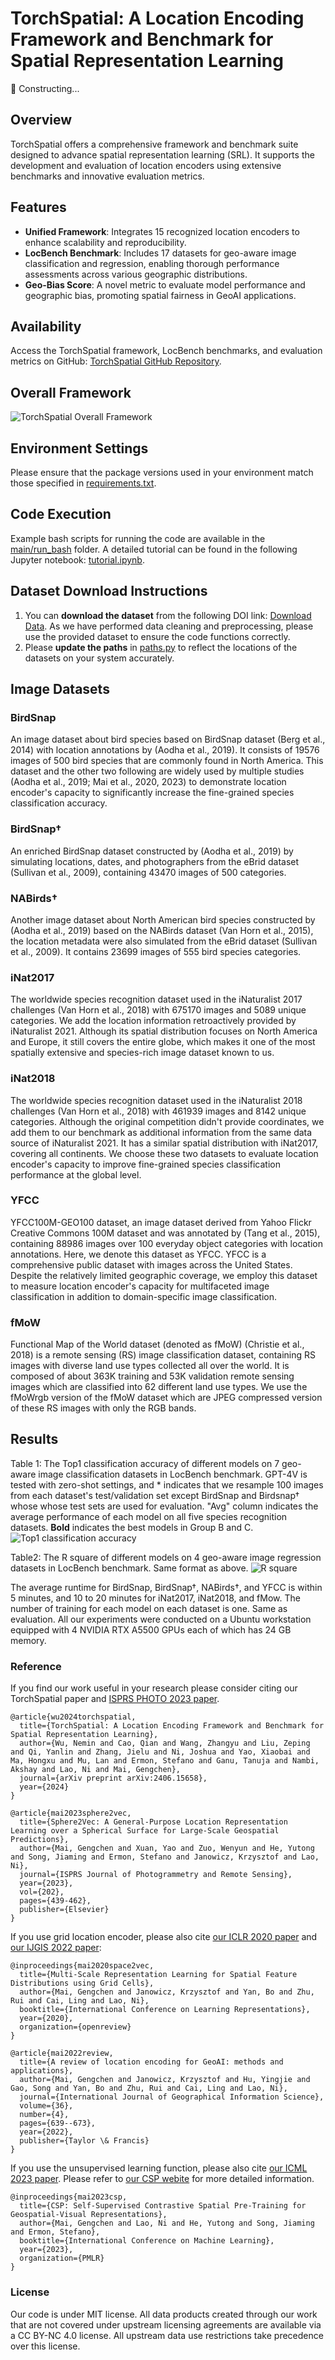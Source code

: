 # TorchSpatial: A Location Encoding Framework and Benchmark for Spatial Representation Learning
🚧 Constructing...

## Overview
TorchSpatial offers a comprehensive framework and benchmark suite designed to advance spatial representation learning (SRL). It supports the development and evaluation of location encoders using extensive benchmarks and innovative evaluation metrics.

## Features
- **Unified Framework**: Integrates 15 recognized location encoders to enhance scalability and reproducibility.
- **LocBench Benchmark**: Includes 17 datasets for geo-aware image classification and regression, enabling thorough performance assessments across various geographic distributions.
- **Geo-Bias Score**: A novel metric to evaluate model performance and geographic bias, promoting spatial fairness in GeoAI applications.

## Availability
Access the TorchSpatial framework, LocBench benchmarks, and evaluation metrics on GitHub: [TorchSpatial GitHub Repository](https://github.com/seai-lab/TorchSpatial).

## Overall Framework
![TorchSpatial Overall Framework](figs/TorchSpatial4_10regTasks.jpg)

## Environment Settings  
Please ensure that the package versions used in your environment match those specified in [requirements.txt](https://github.com/seai-lab/TorchSpatial/blob/main/main/requirements.txt).

## Code Execution
Example bash scripts for running the code are available in the [main/run_bash](https://github.com/seai-lab/TorchSpatial/tree/main/main/run_sh) folder. A detailed tutorial can be found in the following Jupyter notebook: [tutorial.ipynb](https://github.com/seai-lab/TorchSpatial/blob/main/main/tutorial.ipynb).  


## Dataset Download Instructions  
1. You can **download the dataset** from the following DOI link: [Download Data](https://doi.org/10.6084/m9.figshare.26026798). As we have performed data cleaning and preprocessing, please use the provided dataset to ensure the code functions correctly.
2. Please **update the paths** in [paths.py](https://github.com/seai-lab/TorchSpatial/blob/main/main/paths.py) to reflect the locations of the datasets on your system accurately.

## Image Datasets

### BirdSnap
An image dataset about bird species based on BirdSnap dataset (Berg et al., 2014) with location annotations by (Aodha et al., 2019). It consists of 19576 images of 500 bird species that are commonly found in North America.  This dataset and the other two following are widely used by multiple studies (Aodha et al., 2019; Mai et al., 2020, 2023) to demonstrate location encoder's capacity to significantly increase the fine-grained species classification accuracy. 

### BirdSnap†
An enriched BirdSnap dataset constructed by (Aodha et al., 2019) by simulating locations, dates, and photographers from the eBrid dataset (Sullivan et al., 2009), containing 43470 images of 500 categories. 

### NABirds†
Another image dataset about North American bird species constructed by (Aodha et al., 2019) 
based on the NABirds dataset (Van Horn et al., 2015), the location metadata were also simulated from the eBrid dataset (Sullivan et al., 2009). It contains 23699 images of 555 bird species categories. 

### iNat2017
The worldwide species recognition dataset used in the iNaturalist 2017 challenges (Van Horn et al., 2018) with 675170 images and 5089 unique categories. We add the location information retroactively provided by iNaturalist 2021. Although its spatial distribution focuses on North America and Europe, it still covers the entire globe, which makes it one of the most spatially extensive and species-rich image dataset known to us.

### iNat2018
The worldwide species recognition dataset used in the iNaturalist 2018 challenges (Van Horn et al., 2018) with 461939 images and 8142 unique categories. Although the original competition didn't provide coordinates, we add them to our benchmark as additional information from the same data source of iNaturalist 2021. It has a similar spatial distribution with iNat2017, covering all continents. We choose these two datasets to evaluate location encoder's capacity to improve fine-grained species classification performance at the global level.

### YFCC
YFCC100M-GEO100 dataset, an image dataset derived from Yahoo Flickr Creative Commons 100M dataset and was annotated by (Tang et al., 2015), containing 88986 images over 100 everyday object categories with location annotations. Here, we denote this dataset as YFCC. YFCC is a comprehensive public dataset with images across the United States. Despite the relatively limited geographic coverage, we employ this dataset to measure location encoder's capacity for multifaceted image classification in addition to domain-specific image classification.

### fMoW
Functional Map of the World dataset (denoted as fMoW) (Christie et al., 2018) is a remote sensing (RS) image classification dataset, containing RS images with diverse land use types collected all over the world. It is composed of about 363K training and 53K validation remote sensing images which are classified into 62 different land use types. We use the fMoWrgb version of the fMoW dataset which are JPEG compressed version of these RS images with only the RGB bands.

## Results
Table 1: The Top1 classification accuracy of different models on 7 geo-aware image classification datasets in LocBench benchmark. GPT-4V is tested with zero-shot settings, and * indicates that we resample 100 images from each dataset's test/validation set except BirdSnap and Birdsnap† whose whose test sets are used for evaluation. "Avg" column indicates the average performance of each model on all five species recognition datasets. **Bold** indicates the best models in Group B and C.
![Top1 classification accuracy](figs/img_cls_eval.png)

Table2: The R square of different models on 4 geo-aware image regression datasets in LocBench benchmark. Same format as above.
![R square](figs/img_reg_eval.png)

The average runtime for BirdSnap, BirdSnap†, NABirds†, and YFCC is within 5 minutes, and 10 to 20 minutes for iNat2017, iNat2018, and fMow.
The number of training for each model on each dataset is one. Same as evaluation.
All our experiments were conducted on a Ubuntu workstation equipped with 4 NVIDIA RTX A5500 GPUs each of which has 24 GB memory. 



### Reference
If you find our work useful in your research please consider citing our TorchSpatial paper and [ISPRS PHOTO 2023 paper](https://www.researchgate.net/publication/371964548_Sphere2Vec_A_General-Purpose_Location_Representation_Learning_over_a_Spherical_Surface_for_Large-Scale_Geospatial_Predictions).  
```
@article{wu2024torchspatial,
  title={TorchSpatial: A Location Encoding Framework and Benchmark for Spatial Representation Learning},
  author={Wu, Nemin and Cao, Qian and Wang, Zhangyu and Liu, Zeping and Qi, Yanlin and Zhang, Jielu and Ni, Joshua and Yao, Xiaobai and Ma, Hongxu and Mu, Lan and Ermon, Stefano and Ganu, Tanuja and Nambi, Akshay and Lao, Ni and Mai, Gengchen},
  journal={arXiv preprint arXiv:2406.15658},
  year={2024}
}

@article{mai2023sphere2vec,
  title={Sphere2Vec: A General-Purpose Location Representation Learning over a Spherical Surface for Large-Scale Geospatial Predictions},
  author={Mai, Gengchen and Xuan, Yao and Zuo, Wenyun and He, Yutong and Song, Jiaming and Ermon, Stefano and Janowicz, Krzysztof and Lao, Ni},
  journal={ISPRS Journal of Photogrammetry and Remote Sensing},
  year={2023},
  vol={202},
  pages={439-462},
  publisher={Elsevier}
}
```
If you use grid location encoder, please also cite [our ICLR 2020 paper](https://openreview.net/forum?id=rJljdh4KDH) and [our IJGIS 2022 paper](https://www.tandfonline.com/doi/full/10.1080/13658816.2021.2004602):
```
@inproceedings{mai2020space2vec,
  title={Multi-Scale Representation Learning for Spatial Feature Distributions using Grid Cells},
  author={Mai, Gengchen and Janowicz, Krzysztof and Yan, Bo and Zhu, Rui and Cai, Ling and Lao, Ni},
  booktitle={International Conference on Learning Representations},
  year={2020},
  organization={openreview}
}

@article{mai2022review,
  title={A review of location encoding for GeoAI: methods and applications},
  author={Mai, Gengchen and Janowicz, Krzysztof and Hu, Yingjie and Gao, Song and Yan, Bo and Zhu, Rui and Cai, Ling and Lao, Ni},
  journal={International Journal of Geographical Information Science},
  volume={36},
  number={4},
  pages={639--673},
  year={2022},
  publisher={Taylor \& Francis}
}
```
If you use the unsupervised learning function, please also cite [our ICML 2023 paper](https://gengchenmai.github.io/csp-website/). Please refer to [our CSP webite](https://gengchenmai.github.io/csp-website/) for more detailed information.  
```
@inproceedings{mai2023csp,
  title={CSP: Self-Supervised Contrastive Spatial Pre-Training for Geospatial-Visual Representations},
  author={Mai, Gengchen and Lao, Ni and He, Yutong and Song, Jiaming and Ermon, Stefano},
  booktitle={International Conference on Machine Learning},
  year={2023},
  organization={PMLR}
}
```

### License
Our code is under MIT license. All data products created through our work that are not covered under upstream licensing agreements are available via a CC BY-NC 4.0 license. All upstream data use restrictions take precedence over this license.
